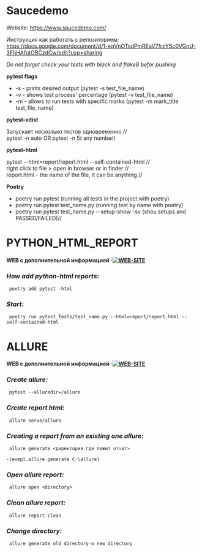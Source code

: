 # Saucedemo
Website: https://www.saucedemo.com/

Инструкция как работать с репозиторием:
https://docs.google.com/document/d/1-eqVnOTsdPmREaV7frzYSc0VGnU-3FhHAfutOBCzdCw/edit?usp=sharing

*Do not forget check your tests with black and flake8 befor pushing*

**pytest flags**
- -s - prints desired output (pytest -s test_file_name)
- -v - shows test process' percentage (pytest -v test_file_name)
- -m - allows to run tests with specific marks (pytest -m mark_title test_file_name)

**pytest-xdist**

Запускает несколько тестов одновременно //  
pytest -n auto OR pytest -n 5( any number)


**pytest-html**

pytest <name of test> --html=report/report.html --self-contained-html //  
right click to file > open in browser or in finder //  
report.html - the name of the file, it can be anything //  

**Poetry**
  
  - poetry run pytest (running all tests in the project with poetry)
  - poetry run pytest test_name.py (running test by name with poetry)
  - poetry run pytest test_name.py --setup-show -sv (shou setups and PASSED/FAILED)//
  

  
# PYTHON_HTML_REPORT
#### WEB с дополнительной информацией &middot;[![WEB-SITE](https://img.shields.io/badge/PRs-website-brightgreen.svg?style=flat-square)](https://pytest-html.readthedocs.io/en/latest/user_guide.html)

### *How add python-html reports*:
  
     poetry add pytest -html

### ***Start:***
  
     poetry run pytest Tests/test_name.py --html=report/report.html --self-contained-html

# ALLURE
#### WEB с дополнительной информацией &middot;[![WEB-SITE](https://img.shields.io/badge/PRs-website-brightgreen.svg?style=flat-square)](https://docs.qameta.io/allure/#_pytest)
  
### ***Create allure:***
  
     pytest --alluredir=/allure

### ***Create report html:***
  
     allure serve/allure

### ***Creating a report from an existing one allure:***

     allure generate <директория где лежит отчет>
  
    -(exmpl.allure generate C:\allure)

### ***Open allure report:***
  
     allure open <directory>  

### ***Clean allure report:***
  
     allure report clean 

### ***Change directory:***

     allure generate old directory-o new directory
